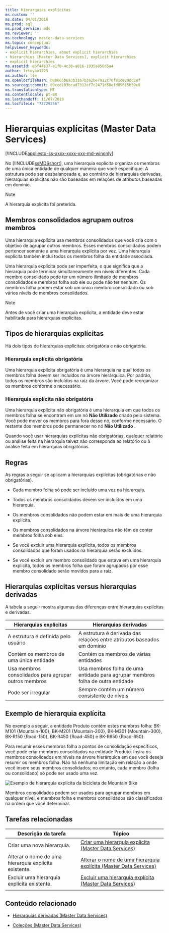 ```yaml
---
title: Hierarquias explícitas
ms.custom: ''
ms.date: 04/01/2016
ms.prod: sql
ms.prod_service: mds
ms.reviewer: ''
ms.technology: master-data-services
ms.topic: conceptual
helpviewer_keywords:
- explicit hierarchies, about explicit hierarchies
- hierarchies [Master Data Services], explicit hierarchies
- explicit hierarchies
ms.assetid: e6f44e37-e1f0-4c38-a816-1935a856d5a4
author: lrtoyou1223
ms.author: lle
ms.openlocfilehash: b80665b6a3b3167b362be7912c70f81ce2add2ef
ms.sourcegitcommit: 09ccd103bcad7312ef7c2471d50efd85615b59e8
ms.translationtype: MT
ms.contentlocale: pt-BR
ms.lasthandoff: 11/07/2019
ms.locfileid: "73729256"
---
```

# <a name="explicit-hierarchies-master-data-services"></a>Hierarquias explícitas (Master Data Services)

[!INCLUDE[appliesto-ss-xxxx-xxxx-xxx-md-winonly](../includes/appliesto-ss-xxxx-xxxx-xxx-md-winonly.md)]

  No [!INCLUDE[ssMDSshort](../includes/ssmdsshort-md.md)], uma hierarquia explícita organiza os membros de uma única entidade de qualquer maneira que você especifique. A estrutura pode ser desbalanceada e, ao contrário de hierarquias derivadas, hierarquias explícitas não são baseadas em relações de atributos baseadas em domínio.  
  
> [!NOTE]  
>  A hierarquia explícita foi preterida.  
  
## <a name="consolidated-members-group-other-members"></a>Membros consolidados agrupam outros membros  
 Uma hierarquia explícita usa membros consolidados que você cria com o objetivo de agrupar outros membros. Esses membros consolidados podem pertencer somente a uma hierarquia explícita por vez. Uma hierarquia explícita também inclui todos os membros folha da entidade associada.  
  
 Uma hierarquia explícita pode ser imperfeita, o que significa que a hierarquia pode terminar simultaneamente em níveis diferentes. Cada membro consolidado pode ter um número ilimitado de membros consolidados e membros folha sob ele ou pode não ter nenhum. Os membros folha podem estar sob um único membro consolidado ou sob vários níveis de membros consolidados.  
  
> [!NOTE]  
>  Antes de você criar uma hierarquia explícita, a entidade deve estar habilitada para hierarquias explícitas.  
  
## <a name="types-of-explicit-hierarchies"></a>Tipos de hierarquias explícitas  
 Há dois tipos de hierarquias explícitas: obrigatória e não obrigatória.  
  
### <a name="mandatory-explicit-hierarchy"></a>Hierarquia explícita obrigatória  
 Uma hierarquia explícita obrigatória é uma hierarquia na qual todos os membros folha devem ser incluídos na árvore hierárquica. Por padrão, todos os membros são incluídos na raiz da árvore. Você pode reorganizar os membros conforme o necessário.  
  
### <a name="non-mandatory-explicit-hierarchy"></a>Hierarquia explícita não obrigatória  
 Uma hierarquia explícita não obrigatória é uma hierarquia em que todos os membros folha se encontram em um nó **Não Utilizado** criado pelo sistema. Você pode mover os membros para fora desse nó, conforme necessário. O restante dos membros pode permanecer no nó **Não Utilizado** .  
  
 Quando você usar hierarquias explícitas não obrigatórias, qualquer relatório ou análise feita na hierarquia talvez não corresponda ao relatório ou à análise feita em hierarquias obrigatórias.  
  
## <a name="rules"></a>Regras  
 As regras a seguir se aplicam a hierarquias explícitas (obrigatórias e não obrigatórias).  
  
-   Cada membro folha só pode ser incluído uma vez na hierarquia.  
  
-   Todos os membros consolidados devem ser incluídos em uma hierarquia.  
  
-   Os membros consolidados não podem estar em mais de uma hierarquia explícita.  
  
-   Os membros consolidados na árvore hierárquica não têm de conter membros folha sob eles.  
  
-   Se você excluir uma hierarquia explícita, todos os membros consolidados que foram usados na hierarquia serão excluídos.  
  
-   Se você excluir um membro consolidado que estava em uma hierarquia explícita, todos os membros folha que foram agrupados por esse membro consolidado serão movidos para a raiz.  
  
## <a name="explicit-hierarchies-versus-derived-hierarchies"></a>Hierarquias explícitas versus hierarquias derivadas  
 A tabela a seguir mostra algumas das diferenças entre hierarquias explícitas e derivadas.  
  
|Hierarquias explícitas|Hierarquias derivadas|  
|--------------------------|-------------------------|  
|A estrutura é definida pelo usuário|A estrutura é derivada das relações entre atributos baseados em domínio|  
|Contém os membros de uma única entidade|Contém os membros de várias entidades|  
|Usa membros consolidados para agrupar outros membros|Usa membros folha de uma entidade para agrupar membros folha de outra entidade|  
|Pode ser irregular|Sempre contém um número consistente de níveis|  
  
## <a name="explicit-hierarchy-example"></a>Exemplo de hierarquia explícita  
 No exemplo a seguir, a entidade Produto contém estes membros folha: BK-M101 {Mountain-100}, BK-M201 {Mountain-200}, BK-M301 {Mountain-300}, BK-R150 {Road-150}, BK-R450 {Road-450} e BK-R650 {Road-650}.  
  
 Para resumir esses membros folha a pontos de consolidação específicos, você pode criar membros consolidados na entidade Produto. Insira os membros consolidados em níveis na árvore hierárquica em que você deseja resumir os membros folha. Não há nenhuma limitação em relação a onde você insere seus membros consolidados; no entanto, cada membro (folha ou consolidado) só pode ser usado uma vez.  
  
 ![Exemplo de hierarquia explícita da bicicleta de Mountain Bike](../master-data-services/media/mds-conc-explicit-hierarchy.gif "Exemplo de hierarquia explícita da bicicleta de Mountain Bike")  
  
 Membros consolidados podem ser usados para agrupar membros em qualquer nível, e membros folha e membros consolidados são classificados na ordem que você determinar.  
  
## <a name="related-tasks"></a>Tarefas relacionadas  
  
|Descrição da tarefa|Tópico|  
|----------------------|-----------|  
|Criar uma nova hierarquia.|[Criar uma hierarquia explícita &#40;Master Data Services&#41;](../master-data-services/create-an-explicit-hierarchy-master-data-services.md)|  
|Alterar o nome de uma hierarquia explícita existente.|[Alterar o nome de uma hierarquia explícita &#40;Master Data Services&#41;](../master-data-services/change-an-explicit-hierarchy-name-master-data-services.md)|  
|Excluir uma hierarquia explícita existente.|[Excluir uma hierarquia explícita &#40;Master Data Services&#41;](../master-data-services/delete-an-explicit-hierarchy-master-data-services.md)|  
|||  
  
## <a name="related-content"></a>Conteúdo relacionado  
  
-   [Hierarquias derivadas &#40;Master Data Services&#41;](../master-data-services/derived-hierarchies-master-data-services.md)  
  
-   [Coleções &#40;Master Data Services&#41;](../master-data-services/collections-master-data-services.md)  
  
  
